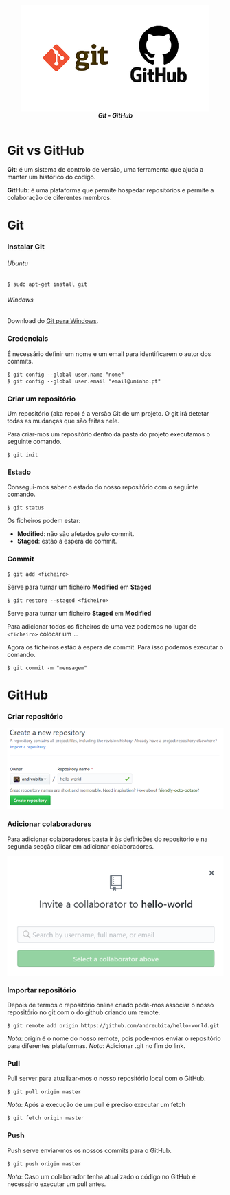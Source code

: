 <div align="center">
    <img src="https://github.com/andreubita/MIEI-resumos/blob/master/Git/img/git-github.png" align="center" alt="git-github">
    <br>
    <strong><i>Git - GitHub</i></strong>
    <br>
    <br>
</div>

# Git vs GitHub
**Git**: é um sistema de controlo de versão, uma ferramenta que ajuda a manter um histórico do codígo.

**GitHub**: é uma plataforma que permite hospedar repositórios e permite a colaboração de diferentes membros.

# Git

### Instalar Git

###### Ubuntu
```
$ sudo apt-get install git
```

###### Windows
Download do [Git para Windows](https://git-scm.com/).

### Credenciais

É necessário definir um nome e um email para identificarem o autor dos commits.

```
$ git config --global user.name "nome"
$ git config --global user.email "email@uminho.pt"
```

### Criar um repositório
Um repositório (aka repo) é a versão Git de um projeto. O git irá detetar todas as mudanças que são feitas nele.

Para criar-mos um repositório dentro da pasta do projeto executamos o seguinte comando.

```
$ git init
```

### Estado
Consegui-mos saber o estado do nosso repositório com o seguinte comando.

```
$ git status
```

Os ficheiros podem estar:

- **Modified**: não são afetados pelo commit.
- **Staged**: estão à espera de commit.

### Commit
```
$ git add <ficheiro>
```
Serve para turnar um ficheiro **Modified** em **Staged**

```
$ git restore --staged <ficheiro>
```
Serve para turnar um ficheiro **Staged** em **Modified**

Para adicionar todos os ficheiros de uma vez podemos no lugar de `<ficheiro>` colocar um `.`.

Agora os ficheiros estão à espera de commit.
Para isso podemos executar o comando.

```
$ git commit -m "mensagem"
```

# GitHub

### Criar repositório

<img src="https://github.com/andreubita/MIEI-resumos/blob/master/Git/img/github-create-repo.png" align="center" alt="github-create-repo">

### Adicionar colaboradores
Para adicionar colaboradores basta ir às definições do repositório e na segunda secção clicar em adicionar colaboradores.

<img src="https://github.com/andreubita/MIEI-resumos/blob/master/Git/img/github-colab.png" align="center" alt="github-colab">

### Importar repositório
Depois de termos o repositório online criado pode-mos associar o nosso repositório no git com o do github criando um remote.

```
$ git remote add origin https://github.com/andreubita/hello-world.git
```
*Nota*: origin é o nome do nosso remote, pois pode-mos enviar o repositório para diferentes plataformas.
*Nota*: Adicionar .git no fim do link.

### Pull
Pull server para atualizar-mos o nosso repositório local com o GitHub.

```
$ git pull origin master
```

*Nota*: Após a execução de um pull é preciso executar um fetch

```
$ git fetch origin master
```

### Push
Push serve enviar-mos os nossos commits para o GitHub.

```
$ git push origin master
```

*Nota*: Caso um colaborador tenha atualizado o código no GitHub é necessário executar um pull antes.
